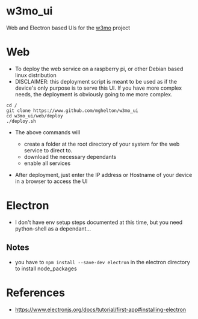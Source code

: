 # w3mo_ui
Web and Electron based UIs for the [w3mo](https://www.github.com/mghelton/w3mo) project


# Web
* To deploy the web service on a raspberry pi, or other Debian based linux distribution
* DISCLAIMER: this deployment script is meant to be used as if the device's only purpose is to serve this UI. If you have more complex needs, the deployment is obviously going to me more complex.
```
cd /
git clone https://www.github.com/mghelton/w3mo_ui
cd w3mo_ui/web/deploy
./deploy.sh
```
* The above commands will
    * create a folder at the root directory of your system for the web service to direct to.
    * download the necessary dependants
    * enable all services

* After deployment, just enter the IP address or Hostname of your device in a browser to access the UI

# Electron
* I don't have env setup steps documented at this time, but you need python-shell as a dependant...

## Notes
* you have to ```npm install --save-dev electron``` in the electron directory to install node_packages


# References
* https://www.electronjs.org/docs/tutorial/first-app#installing-electron
